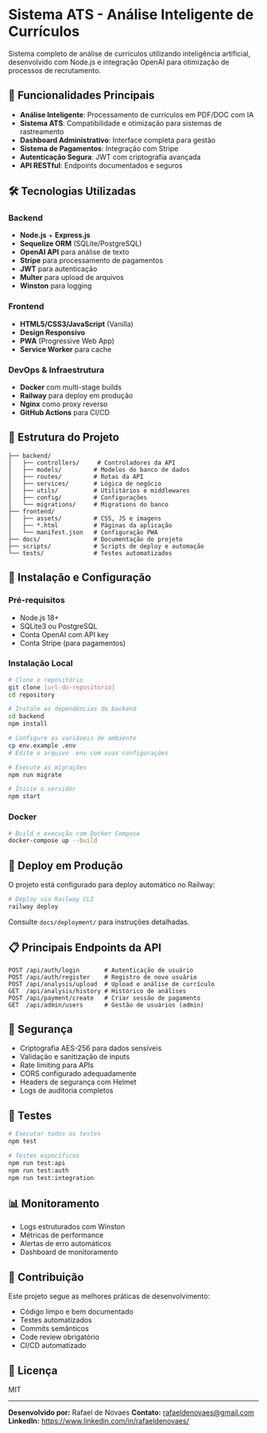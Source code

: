 # Sistema ATS - Análise Inteligente de Currículos

Sistema completo de análise de currículos utilizando inteligência artificial, desenvolvido com Node.js e integração OpenAI para otimização de processos de recrutamento.

## 🚀 Funcionalidades Principais

- **Análise Inteligente**: Processamento de currículos em PDF/DOC com IA
- **Sistema ATS**: Compatibilidade e otimização para sistemas de rastreamento
- **Dashboard Administrativo**: Interface completa para gestão
- **Sistema de Pagamentos**: Integração com Stripe
- **Autenticação Segura**: JWT com criptografia avançada
- **API RESTful**: Endpoints documentados e seguros

## 🛠️ Tecnologias Utilizadas

### Backend
- **Node.js** + **Express.js**
- **Sequelize ORM** (SQLite/PostgreSQL)
- **OpenAI API** para análise de texto
- **Stripe** para processamento de pagamentos
- **JWT** para autenticação
- **Multer** para upload de arquivos
- **Winston** para logging

### Frontend
- **HTML5/CSS3/JavaScript** (Vanilla)
- **Design Responsivo**
- **PWA** (Progressive Web App)
- **Service Worker** para cache

### DevOps & Infraestrutura
- **Docker** com multi-stage builds
- **Railway** para deploy em produção
- **Nginx** como proxy reverso
- **GitHub Actions** para CI/CD

## 📁 Estrutura do Projeto

```
├── backend/
│   ├── controllers/     # Controladores da API
│   ├── models/         # Modelos do banco de dados
│   ├── routes/         # Rotas da API
│   ├── services/       # Lógica de negócio
│   ├── utils/          # Utilitários e middlewares
│   ├── config/         # Configurações
│   └── migrations/     # Migrations do banco
├── frontend/
│   ├── assets/         # CSS, JS e imagens
│   ├── *.html          # Páginas da aplicação
│   └── manifest.json   # Configuração PWA
├── docs/               # Documentação do projeto
├── scripts/            # Scripts de deploy e automação
└── tests/              # Testes automatizados
```

## 🔧 Instalação e Configuração

### Pré-requisitos
- Node.js 18+
- SQLite3 ou PostgreSQL
- Conta OpenAI com API key
- Conta Stripe (para pagamentos)

### Instalação Local

```bash
# Clone o repositório
git clone [url-do-repositorio]
cd repository

# Instale as dependências do backend
cd backend
npm install

# Configure as variáveis de ambiente
cp env.example .env
# Edite o arquivo .env com suas configurações

# Execute as migrações
npm run migrate

# Inicie o servidor
npm start
```

### Docker

```bash
# Build e execução com Docker Compose
docker-compose up --build
```

## 🚀 Deploy em Produção

O projeto está configurado para deploy automático no Railway:

```bash
# Deploy via Railway CLI
railway deploy
```

Consulte `docs/deployment/` para instruções detalhadas.

## 📋 Principais Endpoints da API

```
POST /api/auth/login       # Autenticação de usuário
POST /api/auth/register    # Registro de novo usuário
POST /api/analysis/upload  # Upload e análise de currículo
GET  /api/analysis/history # Histórico de análises
POST /api/payment/create   # Criar sessão de pagamento
GET  /api/admin/users      # Gestão de usuários (admin)
```

## 🔐 Segurança

- Criptografia AES-256 para dados sensíveis
- Validação e sanitização de inputs
- Rate limiting para APIs
- CORS configurado adequadamente
- Headers de segurança com Helmet
- Logs de auditoria completos

## 🧪 Testes

```bash
# Executar todos os testes
npm test

# Testes específicos
npm run test:api
npm run test:auth
npm run test:integration
```

## 📊 Monitoramento

- Logs estruturados com Winston
- Métricas de performance
- Alertas de erro automáticos
- Dashboard de monitoramento

## 🤝 Contribuição

Este projeto segue as melhores práticas de desenvolvimento:

- Código limpo e bem documentado
- Testes automatizados
- Commits semânticos
- Code review obrigatório
- CI/CD automatizado

## 📄 Licença

MIT

---

**Desenvolvido por:** Rafael de Novaes
**Contato:** rafaeldenovaes@gmail.com
**LinkedIn:** https://www.linkedin.com/in/rafaeldenovaes/
